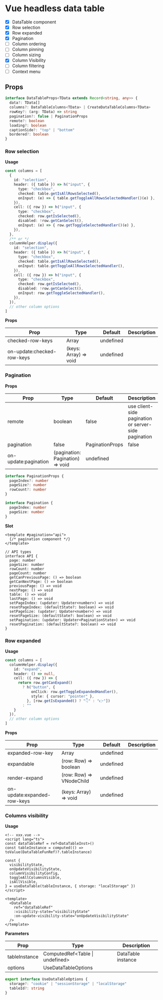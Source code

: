 # Vue headless data table

- [x] DataTable component
- [x] Row selection
- [x] Row expanded
- [x] Pagination
- [ ] Column ordering
- [ ] Column pinning
- [ ] Column sizing
- [x] Column Visibility
- [ ] Column filtering
- [ ] Context menu

## Props
```ts
interface DataTableProps<TData extends Record<string, any>> {
  data?: TData[]
  columns?: DataTableColumns<TData> | CreateDataTableColumns<TData>
  rowKey?: (arg: TData) => string
  pagination?: false | PaginationProps
  remote?: boolean
  loading?: boolean
  captionSide?: "top" | "bottom"
  bordered?: boolean
}
```

### Row selection

**Usage**
```ts
const columns = [
  {
    id: "selection",
    header: ({ table }) => h("input", {
      type: "checkbox",
      checked: table.getIsAllRowsSelected(),
      onInput: (e) => { table.getToggleAllRowsSelectedHandler()(e) },
    }),
    cell: ({ row }) => h("input", {
      type: "checkbox",
      checked: row.getIsSelected(),
      disabled: !row.getCanSelect(),
      onInput: (e) => { row.getToggleSelectedHandler()(e) },
    }),
  },
  /** or */
  columnHelper.display({
    id: "selection",
    header: ({ table }) => h("input", {
      type: "checkbox",
      checked: table.getIsAllRowsSelected(),
      onInput: table.getToggleAllRowsSelectedHandler(),
    }),
    cell: ({ row }) => h("input", {
      type: "checkbox",
      checked: row.getIsSelected(),
      disabled: !row.getCanSelect(),
      onInput: row.getToggleSelectedHandler(),
    }),
  }),
  // other column options
]
```

**Props**

| Prop        | Type        | Default     | Description |
| ----------- | ----------- | ----------- | ----------- |
| checked-row-keys | Array<string> | undefined |        |
| on-update:checked-row-keys | (keys: Array<string>) => void | undefined |        |

### Pagination

**Props**

| Prop        | Type        | Default     | Description |
| ----------- | ----------- | ----------- | ----------- |
| remote | boolean | false | use client-side pagination or server-side pagination |
| pagination | false | PaginationProps | false |        |
| on-update:pagination | (pagination: Pagination) => void | undefined |

```ts
interface PaginationProps {
  pageIndex?: number
  pageSize?: number
  rowCount?: number
}

interface Pagination {
  pageIndex: number
  pageSize: number
}
```

**Slot**

```tsx
<template #pagination="api">
  {/* pagination component */}
</template>

// API types
interface API {
  page: number
  pageSize: number
  rowCount: number
  pageCount: number
  getCanPreviousPage: () => boolean
  getCanNextPage: () => boolean
  previousPage: () => void
  nextPage: () => void
  table: () => void
  lastPage: () => void
  setPageIndex: (updater: Updater<number>) => void
  resetPageIndex: (defaultState?: boolean) => void
  setPageSize: (updater: Updater<number>) => void
  resetPageSize: (defaultState?: boolean) => void
  setPagination: (updater: Updater<PaginationState>) => void
  resetPagination: (defaultState?: boolean) => void
}
```

### Row expanded

**Usage**

```ts
const columns = [
  columnHelper.display({
    id: "expand",
    header: () => null,
    cell: ({ row }) => {
      return row.getCanExpand()
        ? h("button", {
            onClick: row.getToggleExpandedHandler(),
            style: { cursor: "pointer" },
          }, [row.getIsExpanded() ? "👇" : "👉"])
        : ""
    }
  }),
  // other column options
]
```

**Props**

| Prop        | Type        | Default     | Description |
| ----------- | ----------- | ----------- | ----------- |
| expanded-row-key | Array<string> | undefined | |
| expandable | (row: Row<TData>) => boolean | undefined | |
| render-expand | (row: Row<TData>) => VNodeChild | undefined | |
| on-update:expanded-row-keys | (keys: Array<string>) => void | undefined | |

### Columns visibility

**Usage**
```vue
<!-- xxx.vue -->
<script lang="ts">
const dataTableRef = ref<DataTableInst>()
const tableInstance = computed(() => toValue(DataTableFunRef)?.tableInstance)

const {
  visibilityState,
  onUpdateVisibilityState,
  columnVisibilityConfig,
  toggleAllColumnsVisible,
  isAllVisible,
} = useDataTable(tableInstance, { storage: "localStorage" })
</script>

<template>
  <DataTable
    ref="dataTableRef"
    :visibility-state="visibilityState"
    :on-update-visibility-state="onUpdateVisibilityState"
  />
</template>
```

**Parameters**

| Prop        | Type        | Description |
| ----------- | ----------- | ----------- |
| tableInstance | ComputedRef<Table<TData> \| undefined> | DataTable instance |
| options | UseDataTableOptions |  |

```ts
export interface UseDataTableOptions {
  storage?: "cookie" | "sessionStorage" | "localStorage"
  tableId?: string
}
```
